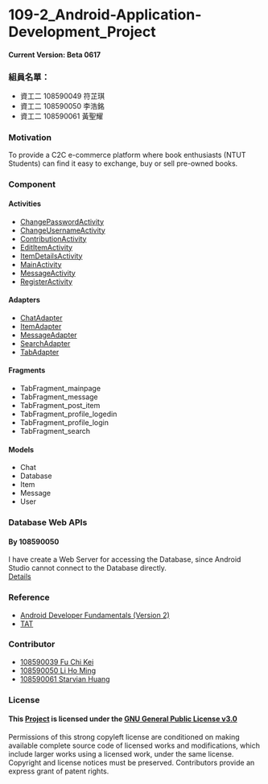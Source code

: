# 109-2_Android-Application-Development_Project
#### Current Version: Beta 0617

### 組員名單：
+ 資工二 108590049 符芷琪
+ 資工二 108590050 李浩銘
+ 資工二 108590061 黃聖耀


### Motivation
To provide a C2C e-commerce platform where book enthusiasts (NTUT Students) can find it easy to exchange, buy or sell pre-owned books.

### Component
#### Activities
+ [ChangePasswordActivity](https://github.com/Ming119/109-2_Android-Application-Development_Project/blob/main/app/src/main/java/edu/ntut/finalproject/activities/ChangePasswordActivity.java)
+ [ChangeUsernameActivity](https://github.com/Ming119/109-2_Android-Application-Development_Project/blob/main/app/src/main/java/edu/ntut/finalproject/activities/ChangeUsernameActivity.java)
+ [ContributionActivity](https://github.com/Ming119/109-2_Android-Application-Development_Project/blob/main/app/src/main/java/edu/ntut/finalproject/activities/ContributionActivity.java)
+ [EditItemActivity](https://github.com/Ming119/109-2_Android-Application-Development_Project/blob/main/app/src/main/java/edu/ntut/finalproject/activities/EditItemActivity.java)
+ [ItemDetailsActivity](https://github.com/Ming119/109-2_Android-Application-Development_Project/blob/main/app/src/main/java/edu/ntut/finalproject/activities/ItemDetailsActivity.java)
+ [MainActivity](https://github.com/Ming119/109-2_Android-Application-Development_Project/blob/main/app/src/main/java/edu/ntut/finalproject/activities/MainActivity.java)
+ [MessageActivity](https://github.com/Ming119/109-2_Android-Application-Development_Project/blob/main/app/src/main/java/edu/ntut/finalproject/activities/MessageActivity.java)
+ [RegisterActivity](https://github.com/Ming119/109-2_Android-Application-Development_Project/blob/main/app/src/main/java/edu/ntut/finalproject/activities/RegisterActivity.java)

#### Adapters
+ [ChatAdapter](https://github.com/Ming119/109-2_Android-Application-Development_Project/blob/main/app/src/main/java/edu/ntut/finalproject/adapters/ChatAdapter.java)
+ [ItemAdapter](https://github.com/Ming119/109-2_Android-Application-Development_Project/blob/main/app/src/main/java/edu/ntut/finalproject/adapters/ItemAdapter.java)
+ [MessageAdapter](https://github.com/Ming119/109-2_Android-Application-Development_Project/blob/main/app/src/main/java/edu/ntut/finalproject/adapters/MessageAdapter.java)
+ [SearchAdapter](https://github.com/Ming119/109-2_Android-Application-Development_Project/blob/main/app/src/main/java/edu/ntut/finalproject/adapters/SearchAdapter.java)
+ [TabAdapter](https://github.com/Ming119/109-2_Android-Application-Development_Project/blob/main/app/src/main/java/edu/ntut/finalproject/adapters/TabAdapter.java)

#### Fragments
+ TabFragment_mainpage
+ TabFragment_message
+ TabFragment_post_item
+ TabFragment_profile_logedin
+ TabFragment_profile_login
+ TabFragment_search

#### Models
+ Chat
+ Database
+ Item
+ Message
+ User



### Database Web APIs
#### By 108590050  

I have create a Web Server for accessing the Database, since Android Studio cannot connect to the Database directly.  
[Details](./APIs)

### Reference
+ [Android Developer Fundamentals (Version 2)](https://github.com/google-developer-training/android-fundamentals-apps-v2)  
+ [TAT](https://github.com/NEO-TAT/tat_flutter)

### Contributor
+ [108590039 Fu Chi Kei](https://github.com/Ming119)  
+ [108590050 Li Ho Ming](https://github.com/FuChiKei)  
+ [108590061 Starvian Huang](https://github.com/HuangShengYao108590061)

### License
#### This [Project](https://github.com/Ming119/109-2_Android-Application-Development_Project) is licensed under the [GNU General Public License v3.0](./LICENSE)

Permissions of this strong copyleft license are conditioned on making available complete source code of licensed works and modifications, which include larger works using a licensed work, under the same license. Copyright and license notices must be preserved. Contributors provide an express grant of patent rights.
